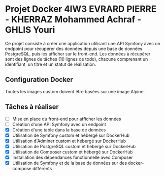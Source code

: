 # Projet Docker 4IW3 EVRARD PIERRE - KHERRAZ Mohammed Achraf - GHLIS Youri


Ce projet consiste à créer une application utilisant une API Symfony avec un endpoint pour récupérer des données depuis une base de données PostgreSQL, puis les afficher sur le front-end. Les données à récupérer sont des lignes de tâches (10 lignes de todo), chacune comprenant un identifiant, un titre et un statut de réalisation.

## Configuration Docker

Toutes les images custom doivent être basées sur une image Alpine.


## Tâches à réaliser

- [ ] Mise en place du front-end pour afficher les données
- [ ] Création d'une API Symfony avec un endpoint
- [x] Création d'une table dans la base de données
- [x] Utilisation de Symfony custom et hébergé sur DockerHub
- [x] Utilisation d'Adminer custom et hébergé sur DockerHub
- [x] Utilisation de PostgreSQL custom et hébergé sur DockerHub
- [x] Utilisation de Composer custom et hébergé sur DockerHub
- [x] Installation des dépendances fonctionnelle avec Composer
- [x] Utilisation de Symfony et de la base de données sur des docker-compose différents
